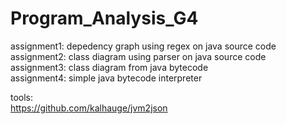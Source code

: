 # Program_Analysis_G4

assignment1: depedency graph using regex on java source code<br/>
assignment2: class diagram using parser on java source code<br/>
assignment3: class diagram from java bytecode<br/>
assignment4: simple java bytecode interpreter<br/>

tools:<br/>
https://github.com/kalhauge/jvm2json
